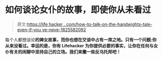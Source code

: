 # 如何谈论女仆的故事，即使你从未看过

> 原文:[https://life hacker . com/how-to-talk-on-the-handwights-tale-even-if-you ve-neve-1825582092](https://lifehacker.com/how-to-talk-about-the-handmaids-tale-even-if-youve-neve-1825582092)

每个人都想谈论[](https://www.hulu.com/the-handmaids-tale)**的婢女故事，而你也想在交谈中占有一席之地。只有一个问题:你从来没看过。幸运的是，你有 Lifehacker 为你提供必要的事实，让你在任何与女仆有关的闲聊中坚持自己的立场。我们来撇一些反乌托邦吧！**